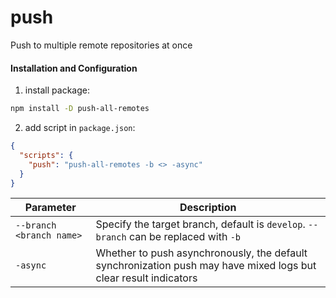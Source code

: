 # push
Push to multiple remote repositories at once

#### Installation and Configuration

1. install package:
```bash
npm install -D push-all-remotes
```

2. add script in `package.json`:
```json
{
  "scripts": {
    "push": "push-all-remotes -b <> -async"
  }
}
```

| Parameter | Description |
| --- | --- |
| `--branch <branch name>` | Specify the target branch, default is `develop`. `--branch` can be replaced with `-b` |
| `-async` | Whether to push asynchronously, the default synchronization push may have mixed logs but clear result indicators |
